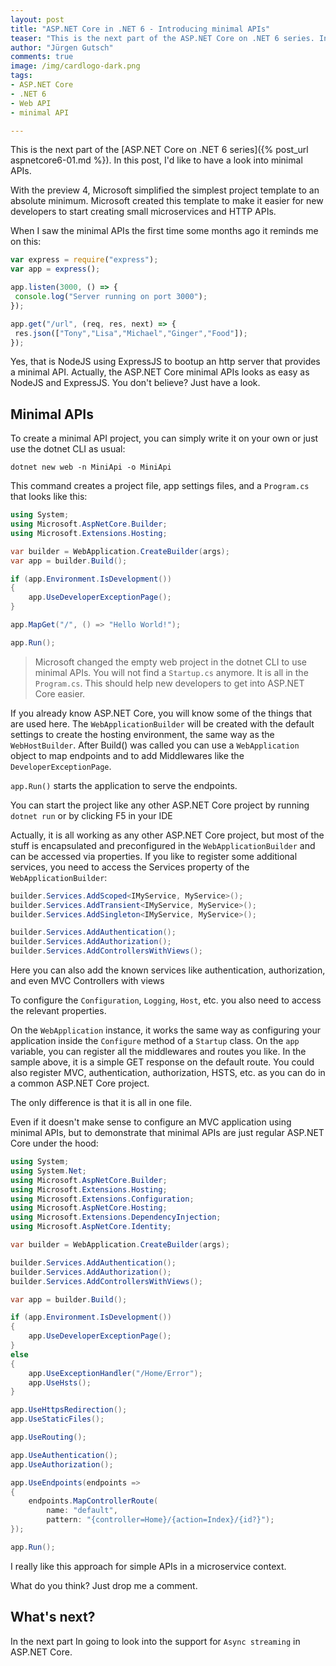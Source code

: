 ```yaml
---
layout: post
title: "ASP.NET Core in .NET 6 - Introducing minimal APIs"
teaser: "This is the next part of the ASP.NET Core on .NET 6 series. In this post, I'd like to have a look into minimal APIs."
author: "Jürgen Gutsch"
comments: true
image: /img/cardlogo-dark.png
tags: 
- ASP.NET Core
- .NET 6
- Web API
- minimal API

---
```


This is the next part of the [ASP.NET Core on .NET 6 series]({% post_url aspnetcore6-01.md %}). In this post, I'd like to have a look into minimal APIs.

With the preview 4, Microsoft simplified the simplest project template to an absolute minimum. Microsoft created this template to make it easier for new developers to start creating small microservices and HTTP APIs. 

When I saw the minimal APIs the first time some months ago it reminds me on this:

~~~javascript
var express = require("express");
var app = express();

app.listen(3000, () => {
 console.log("Server running on port 3000");
});

app.get("/url", (req, res, next) => {
 res.json(["Tony","Lisa","Michael","Ginger","Food"]);
});
~~~

Yes, that is NodeJS using ExpressJS to bootup an http server that provides a minimal API. Actually, the ASP.NET Core minimal APIs looks as easy as NodeJS and ExpressJS. You don't believe? Just have a look.

## Minimal APIs

To create a minimal API project, you can simply write it on your own or just use the dotnet CLI as usual:

~~~shell
dotnet new web -n MiniApi -o MiniApi
~~~

This command creates a project file, app settings files, and a `Program.cs` that looks like this:

~~~csharp
using System;
using Microsoft.AspNetCore.Builder;
using Microsoft.Extensions.Hosting;

var builder = WebApplication.CreateBuilder(args);
var app = builder.Build();

if (app.Environment.IsDevelopment())
{
    app.UseDeveloperExceptionPage();
}

app.MapGet("/", () => "Hello World!");

app.Run();
~~~

> Microsoft changed the empty web project in the dotnet CLI to use minimal APIs. You will not find a `Startup.cs` anymore. It is all in the `Program.cs`. This should help new developers to get into ASP.NET Core easier.

If you already know ASP.NET Core, you will know some of the things that are used here. The `WebApplicationBuilder` will be created with the default settings to create the hosting environment, the same way as the `WebHostBuilder`. After Build() was called you can use a `WebApplication` object to map endpoints and to add Middlewares like the `DeveloperExceptionPage`. 

`app.Run()` starts the application to serve the endpoints.

You can start the project like any other ASP.NET Core project by running `dotnet run` or by clicking F5 in your IDE

Actually, it is all working as any other ASP.NET Core project, but most of the stuff is encapsulated and preconfigured in the `WebApplicationBuilder` and can be accessed via properties. If you like to register some additional services, you need to access the Services property of the `WebApplicationBuilder`:

~~~csharp
builder.Services.AddScoped<IMyService, MyService>();
builder.Services.AddTransient<IMyService, MyService>();
builder.Services.AddSingleton<IMyService, MyService>();

builder.Services.AddAuthentication();
builder.Services.AddAuthorization();
builder.Services.AddControllersWithViews();
~~~

Here you can also add the known services like authentication, authorization, and even MVC Controllers with views

To configure the `Configuration`, `Logging`, `Host`, etc. you also need to access the relevant properties. 

On the `WebApplication` instance, it works the same way as configuring your application inside the `Configure` method of a `Startup` class. On the `app` variable, you can register all the middlewares and routes you like. In the sample above, it is a simple GET response on the default route. You could also register MVC, authentication, authorization, HSTS, etc. as you can do in a common ASP.NET Core project.

The only difference is that it is all in one file.

Even if it doesn't make sense to configure an MVC application using minimal APIs, but to demonstrate that minimal APIs are just regular ASP.NET Core under the hood:

~~~csharp
using System;
using System.Net;
using Microsoft.AspNetCore.Builder;
using Microsoft.Extensions.Hosting;
using Microsoft.Extensions.Configuration;
using Microsoft.AspNetCore.Hosting;
using Microsoft.Extensions.DependencyInjection;
using Microsoft.AspNetCore.Identity;

var builder = WebApplication.CreateBuilder(args);

builder.Services.AddAuthentication();
builder.Services.AddAuthorization();
builder.Services.AddControllersWithViews();

var app = builder.Build();

if (app.Environment.IsDevelopment())
{
    app.UseDeveloperExceptionPage();
}
else
{
    app.UseExceptionHandler("/Home/Error");
    app.UseHsts();
}

app.UseHttpsRedirection();
app.UseStaticFiles();

app.UseRouting();

app.UseAuthentication();
app.UseAuthorization();

app.UseEndpoints(endpoints =>
{
    endpoints.MapControllerRoute(
        name: "default",
        pattern: "{controller=Home}/{action=Index}/{id?}");
});

app.Run();
~~~

I really like this approach for simple APIs in a microservice context. 

What do you think? Just drop me a comment. 

## What's next?

In the next part In going to look into the support for `Async streaming` in ASP.NET Core.

